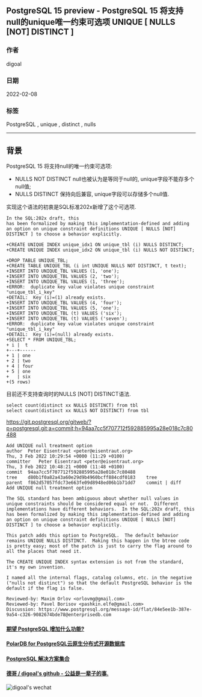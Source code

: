 ## PostgreSQL 15 preview - PostgreSQL 15 将支持null的unique唯一约束可选项 UNIQUE [ NULLS [NOT] DISTINCT ]  
                               
### 作者                           
digoal                                        
                                         
### 日期                                    
2022-02-08                                 
                                 
### 标签                    
PostgreSQL , unique , distinct , nulls              
                                       
----                                         
                                    
## 背景   
PostgreSQL 15 将支持null的唯一约束可选项:   
- NULLS NOT DISTINCT null也被认为是等同于null的, unique字段不能存多个null值;   
- NULLS DISTINCT 保持向后兼容, unique字段可以存储多个null值.  
  
实现这个语法的初衷是SQL标准202x新增了这个可选项.  
  
```  
In the SQL:202x draft, this  
has been formalized by making this implementation-defined and adding  
an option on unique constraint definitions UNIQUE [ NULLS [NOT]  
DISTINCT ] to choose a behavior explicitly.  
```  
  
```  
+CREATE UNIQUE INDEX unique_idx1 ON unique_tbl (i) NULLS DISTINCT;  
+CREATE UNIQUE INDEX unique_idx2 ON unique_tbl (i) NULLS NOT DISTINCT;  
  
+DROP TABLE UNIQUE_TBL;  
+CREATE TABLE UNIQUE_TBL (i int UNIQUE NULLS NOT DISTINCT, t text);  
+INSERT INTO UNIQUE_TBL VALUES (1, 'one');  
+INSERT INTO UNIQUE_TBL VALUES (2, 'two');  
+INSERT INTO UNIQUE_TBL VALUES (1, 'three');  
+ERROR:  duplicate key value violates unique constraint "unique_tbl_i_key"  
+DETAIL:  Key (i)=(1) already exists.  
+INSERT INTO UNIQUE_TBL VALUES (4, 'four');  
+INSERT INTO UNIQUE_TBL VALUES (5, 'one');  
+INSERT INTO UNIQUE_TBL (t) VALUES ('six');  
+INSERT INTO UNIQUE_TBL (t) VALUES ('seven');  
+ERROR:  duplicate key value violates unique constraint "unique_tbl_i_key"  
+DETAIL:  Key (i)=(null) already exists.  
+SELECT * FROM UNIQUE_TBL;  
+ i |  t     
+---+------  
+ 1 | one  
+ 2 | two  
+ 4 | four  
+ 5 | one  
+   | six  
+(5 rows)  
```  
  
目前还不支持查询时的NULLS [NOT] DISTINCT语法.   
  
```  
select count(distinct xx NULLS DISTINCT) from tbl   
select count(distinct xx NULLS NOT DISTINCT) from tbl   
```  
  
https://git.postgresql.org/gitweb/?p=postgresql.git;a=commit;h=94aa7cc5f707712f592885995a28e018c7c80488  
  
```  
Add UNIQUE null treatment option  
author	Peter Eisentraut <peter@eisentraut.org>	  
Thu, 3 Feb 2022 10:29:54 +0000 (11:29 +0100)  
committer	Peter Eisentraut <peter@eisentraut.org>	  
Thu, 3 Feb 2022 10:48:21 +0000 (11:48 +0100)  
commit	94aa7cc5f707712f592885995a28e018c7c80488  
tree	d80b1f0a82a43a60e29d9b4960bcff884cdf0183	tree  
parent	f862d57057fdc73e663fe09d8948ed06b1b71dd7	commit | diff  
Add UNIQUE null treatment option  
  
The SQL standard has been ambiguous about whether null values in  
unique constraints should be considered equal or not.  Different  
implementations have different behaviors.  In the SQL:202x draft, this  
has been formalized by making this implementation-defined and adding  
an option on unique constraint definitions UNIQUE [ NULLS [NOT]  
DISTINCT ] to choose a behavior explicitly.  
  
This patch adds this option to PostgreSQL.  The default behavior  
remains UNIQUE NULLS DISTINCT.  Making this happen in the btree code  
is pretty easy; most of the patch is just to carry the flag around to  
all the places that need it.  
  
The CREATE UNIQUE INDEX syntax extension is not from the standard,  
it's my own invention.  
  
I named all the internal flags, catalog columns, etc. in the negative  
("nulls not distinct") so that the default PostgreSQL behavior is the  
default if the flag is false.  
  
Reviewed-by: Maxim Orlov <orlovmg@gmail.com>  
Reviewed-by: Pavel Borisov <pashkin.elfe@gmail.com>  
Discussion: https://www.postgresql.org/message-id/flat/84e5ee1b-387e-9a54-c326-9082674bde78@enterprisedb.com  
```  
  
  
  
#### [期望 PostgreSQL 增加什么功能?](https://github.com/digoal/blog/issues/76 "269ac3d1c492e938c0191101c7238216")
  
  
#### [PolarDB for PostgreSQL云原生分布式开源数据库](https://github.com/ApsaraDB/PolarDB-for-PostgreSQL "57258f76c37864c6e6d23383d05714ea")
  
  
#### [PostgreSQL 解决方案集合](https://yq.aliyun.com/topic/118 "40cff096e9ed7122c512b35d8561d9c8")
  
  
#### [德哥 / digoal's github - 公益是一辈子的事.](https://github.com/digoal/blog/blob/master/README.md "22709685feb7cab07d30f30387f0a9ae")
  
  
![digoal's wechat](../pic/digoal_weixin.jpg "f7ad92eeba24523fd47a6e1a0e691b59")
  
